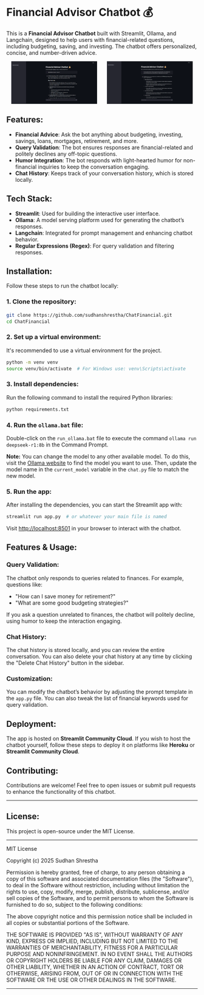 
# Financial Advisor Chatbot 💰

This is a **Financial Advisor Chatbot** built with Streamlit, Ollama, and Langchain, designed to help users with financial-related questions, including budgeting, saving, and investing. The chatbot offers personalized, concise, and number-driven advice.

<div style="display: flex; justify-content: space-around;">
  <img src="res/1.png" alt="Ollama Output 1" width="45%" />
  <img src="res/2.png" alt="Ollama Output 2" width="45%" />
</div>

## Features:
- **Financial Advice**: Ask the bot anything about budgeting, investing, savings, loans, mortgages, retirement, and more.
- **Query Validation**: The bot ensures responses are financial-related and politely declines any off-topic questions.
- **Humor Integration**: The bot responds with light-hearted humor for non-financial inquiries to keep the conversation engaging.
- **Chat History**: Keeps track of your conversation history, which is stored locally.

## Tech Stack:
- **Streamlit**: Used for building the interactive user interface.
- **Ollama**: A model serving platform used for generating the chatbot’s responses.
- **Langchain**: Integrated for prompt management and enhancing chatbot behavior.
- **Regular Expressions (Regex)**: For query validation and filtering responses.

## Installation:
Follow these steps to run the chatbot locally:

### 1. Clone the repository:
```bash
git clone https://github.com/sudhanshrestha/ChatFinancial.git
cd ChatFinancial
```

### 2. Set up a virtual environment:
It's recommended to use a virtual environment for the project.
```bash
python -m venv venv
source venv/bin/activate  # For Windows use: venv\Scripts\activate
```

### 3. Install dependencies:
Run the following command to install the required Python libraries:
```bash
python requirements.txt
```
### 4. Run the `ollama.bat` file:
Double-click on the `run_ollama.bat` file to execute the command `ollama run deepseek-r1:8b` in the Command Prompt.

**Note:** You can change the model to any other available model. To do this, visit the [Ollama website](https://ollama.com/search) to find the model you want to use. Then, update the model name in the `current_model` variable in the `chat.py` file to match the new model.


### 5. Run the app:
After installing the dependencies, you can start the Streamlit app with:
```bash
streamlit run app.py  # or whatever your main file is named
```

Visit [http://localhost:8501](http://localhost:8501) in your browser to interact with the chatbot.

## Features & Usage:

### Query Validation:
The chatbot only responds to queries related to finances. For example, questions like:
- "How can I save money for retirement?"
- "What are some good budgeting strategies?"

If you ask a question unrelated to finances, the chatbot will politely decline, using humor to keep the interaction engaging.

### Chat History:
The chat history is stored locally, and you can review the entire conversation. You can also delete your chat history at any time by clicking the "Delete Chat History" button in the sidebar.

### Customization:
You can modify the chatbot’s behavior by adjusting the prompt template in the `app.py` file. You can also tweak the list of financial keywords used for query validation.

## Deployment:
The app is hosted on **Streamlit Community Cloud**. If you wish to host the chatbot yourself, follow these steps to deploy it on platforms like **Heroku** or **Streamlit Community Cloud**.

## Contributing:
Contributions are welcome! Feel free to open issues or submit pull requests to enhance the functionality of this chatbot.

---

## License:
This project is open-source under the MIT License.

---

MIT License

Copyright (c) 2025 Sudhan Shrestha

Permission is hereby granted, free of charge, to any person obtaining a copy of this software and associated documentation files (the "Software"), to deal in the Software without restriction, including without limitation the rights to use, copy, modify, merge, publish, distribute, sublicense, and/or sell copies of the Software, and to permit persons to whom the Software is furnished to do so, subject to the following conditions:

The above copyright notice and this permission notice shall be included in all copies or substantial portions of the Software.

THE SOFTWARE IS PROVIDED "AS IS", WITHOUT WARRANTY OF ANY KIND, EXPRESS OR IMPLIED, INCLUDING BUT NOT LIMITED TO THE WARRANTIES OF MERCHANTABILITY, FITNESS FOR A PARTICULAR PURPOSE AND NONINFRINGEMENT. IN NO EVENT SHALL THE AUTHORS OR COPYRIGHT HOLDERS BE LIABLE FOR ANY CLAIM, DAMAGES OR OTHER LIABILITY, WHETHER IN AN ACTION OF CONTRACT, TORT OR OTHERWISE, ARISING FROM, OUT OF OR IN CONNECTION WITH THE SOFTWARE OR THE USE OR OTHER DEALINGS IN THE SOFTWARE.

---
